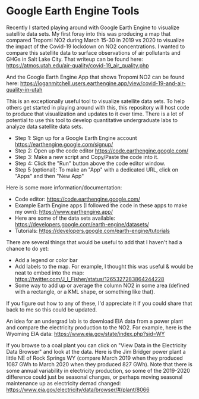 # Google Earth Engine Tools

Recently I started playing around with Google Earth Engine to visualize satellite data sets.  My first foray into this was producing a map that compared Tropomi NO2 during March 15-30 in 2019 vs 2020 to visualize the impact of the Covid-19 lockdown on NO2 concentrations.  I wanted to compare this satellite data to surface observations of air pollutants and GHGs in Salt Lake City.  That writeup can be found here:
https://atmos.utah.edu/air-quality/covid-19_air_quality.php

And the Google Earth Engine App that shows Tropomi NO2 can be found here:
https://loganmitchell.users.earthengine.app/view/covid-19-and-air-quality-in-utah


This is an exceptionally useful tool to visualize satellite data sets.  To help others get started in playing around with this, this repository will host code to produce that visualization and updates to it over time.  There is a lot of potential to use this tool to develop quantitative undergraduate labs to analyze data satellite data sets.


- Step 1: Sign up for a Google Earth Engine account https://earthengine.google.com/signup/
- Step 2: Open up the code editor https://code.earthengine.google.com/
- Step 3: Make a new script and Copy/Paste the code into it.
- Step 4: Click the "Run" button above the code editor window.
- Step 5 (optional): To make an "App" with a dedicated URL, click on "Apps" and then "New App"


Here is some more information/documentation:
- Code editor: https://code.earthengine.google.com/
- Example Earth Engine apps (I followed the code in these apps to make my own): https://www.earthengine.app/
- Here are some of the data sets available: https://developers.google.com/earth-engine/datasets/
- Tutorials: https://developers.google.com/earth-engine/tutorials


There are several things that would be useful to add that I haven't had a chance to do yet:
- Add a legend or color bar
- Add labels to the map.  For example, I thought this was useful & would be neat to embed into the map: https://twitter.com/J_I_Fisher/status/1265327283864244228
- Some way to add up or average the column NO2 in some area (defined with a rectangle, or a KML shape, or something like that).


If you figure out how to any of these, I'd appreciate it if you could share that back to me so this could be updated.


An idea for an undergrad lab is to download EIA data from a power plant and compare the electricity production to the NO2.  For example, here is the Wyoming EIA data:
https://www.eia.gov/state/index.php?sid=WY


If you browse to a coal plant you can click on "View Data in the Electricity Data Browser" and look at the data.  Here is the Jim Bridger power plant a little NE of Rock Springs WY (compare March 2019 when they produced 1087 GWh to March 2020 when they produced 827 GWh).  Note that there is some annual variability in electricity production, so some of the 2019-2020 difference could just be seasonal changes, or perhaps moving seasonal maintenance up as electricity demad changed:
https://www.eia.gov/electricity/data/browser/#/plant/8066
